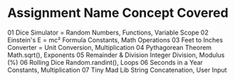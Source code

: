 #	Assignment Name	Concept Covered
01	Dice Simulator = Random Numbers, Functions, Variable Scope
02	Einstein's E = mc² Formula	Constants, Math Operations
03	Feet to Inches Converter =	Unit Conversion, Multiplication
04	Pythagorean Theorem	Math.sqrt(), Exponents
05	Remainder & Division	Integer Division, Modulus (%)
06	Rolling Dice	Random.randint(), Loops
06	Seconds in a Year	Constants, Multiplication
07	Tiny Mad Lib	String Concatenation, User Input